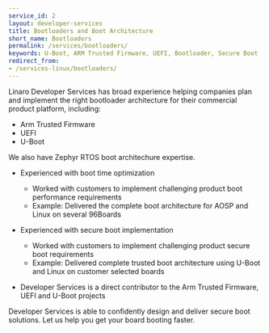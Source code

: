 ```yaml
---
service_id: 2
layout: developer-services
title: Bootloaders and Boot Architecture
short_name: Bootloaders
permalink: /services/bootloaders/
keywords: U-Boot, ARM Trusted Firmware, UEFI, Bootloader, Secure Boot
redirect_from: 
- /services-linux/bootloaders/
---
```


Linaro Developer Services has broad experience helping companies plan and implement the right bootloader architecture for their commercial product platform, including:
- Arm Trusted Firmware
- UEFI
- U-Boot

 We also have Zephyr RTOS boot architechure expertise.

- Experienced with boot time optimization
    - Worked with customers to implement challenging product boot performance requirements
    - Example: Delivered the complete boot architecture for AOSP and Linux on several 96Boards

- Experienced with secure boot implementation
    - Worked with customers to implement challenging product secure boot requirements
    - Example: Delivered complete trusted boot architecture using U-Boot and Linux on customer selected boards

- Developer Services is a direct contributor to the Arm Trusted Firmware, UEFI and U-Boot projects

Developer Services is able to confidently design and deliver secure boot solutions.  Let us help you get your board booting faster.
